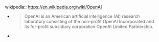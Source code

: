 wikipedia:: https://en.wikipedia.org/wiki/OpenAI
  - > OpenAI is an American artificial intelligence (AI) research laboratory consisting of the non-profit OpenAI Incorporated and its for-profit subsidiary corporation OpenAI Limited Partnership.
-